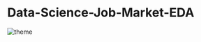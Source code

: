 # Data-Science-Job-Market-EDA

![theme](https://github.com/sonimonil/Data-Science-Job-Market-EDA/assets/134359122/9197d4cf-f658-47eb-ba2d-c32cdaa54505)

